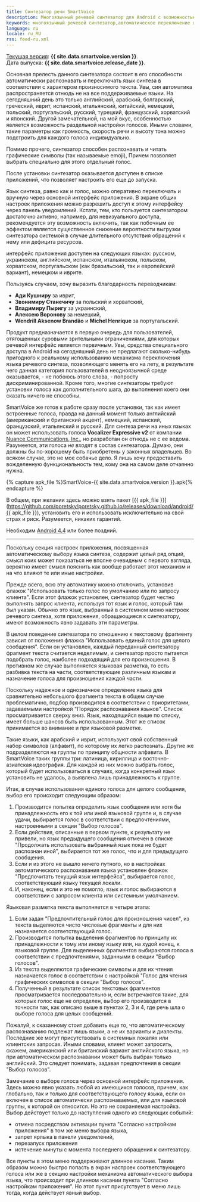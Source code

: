 ```yaml
---
title: Синтезатор речи SmartVoice
description: Многоязычный речевой синтезатор для Android с возможностью автоматического распознавания и переключения языка синтеза.
keywords: многоязычный речевой синтезатор,автоматическое переключение языка синтеза,Android
language: ru
locale: ru_RU
rss: feed-ru.xml
---
```


[Текущая версия](releasenotes-ru.md): **{{ site.data.smartvoice.version }}**.  
Дата выпуска: **{{ site.data.smartvoice.release_date }}**.

Основная прелесть данного синтезатора состоит в его способности
автоматически распознавать и переключать язык синтеза в соответствии с
характером произносимого текста. Увы, сия автоматика распространяется
отнюдь не на все поддерживаемые языки. На сегодняшний день это только
английский, арабский, болгарский, греческий, иврит, испанский,
итальянский, китайский, немецкий, польский, португальский, русский,
турецкий, французский, хорватский и японский. Другой замечательной, на
мой вкус, особенностью является возможность раздельной настройки
голосов. Иными словами, такие параметры как громкость, скорость речи и
высоту тона можно подстроить для каждого голоса индивидуально.

Помимо прочего, синтезатор способен распознавать и читать графические
символы (так называемые emoji), Причем позволяет выбрать специально
для этого отдельный голос.

После установки синтезатор оказывается доступен в списке приложений,
что позволяет настроить его еще до запуска.

Язык синтеза, равно как и голос,  можно оперативно переключать и
вручную через основной интерфейс приложения. В экране общих настроек
приложения можно разрешить доступ к этому интерфейсу через панель
уведомлений. Кстати, тем, кто пользуется синтезатором достаточно
активно, например, для невизуального доступа, рекомендуется эту
возможность включить, так как побочным ее эффектом является
существенное снижение вероятности выгрузки синтезатора системой в
случае длительного отсутствия обращений к нему или дефицита ресурсов.

интерфейс приложения доступен на следующих языках: русском,
украинском, английском, испанском, итальянском, польском, хорватском,
португальском (как бразильский, так и европейский вариант), немецком и
иврите.

Пользуясь случаем, хочу выразить благодарность переводчикам:

- **Ади Кушниру** за иврит,
- **Звонимиру Станечичу** за польский и хорватский,
- **Владимиру Пыригу** за украинский,
- **Алексею Воронову** за немецкий,
- **Wendrill Aksenow Brandão** и **Michel Henrique** за португальский.

Продукт предназначается в первую очередь для пользователей,
отягощенных суровыми зрительными ограничениями, для которых речевой
интерфейс является первичным. Увы, средства специального доступа в
Android на сегодняшний день не предлагают сколько-нибудь пригодного
к реальному использованию механизма переключения языка речевого
синтеза, позволяющего менять его на лету, в результате чего данная
категория пользователей в неодноязычной среде оказывается, - не
побоюсь этого слова, - попросту дискриминированной. Кроме того, многие
синтезаторы требуют установки голоса как дополнительного шага, до
выполнения коего они сказать ничего не способны.

SmartVoice же готов к работе сразу после установки, так как имеет
встроенные голоса, правда на данный момент только английский
(американский и британский акцент), немецкий, испанский, французский,
итальянский и русский. Для синтеза речи на иных языках он может
использовать голоса **Vocalizer Expressive v2** от компании
[Nuance Communications, Inc.](http://www.nuance.com/),
но разработан он отнюдь не с ее ведома. Разумеется, эти голоса
_не входят_ в состав синтезатора. Думаю, они должны бы по-хорошему
быть приобретены у законных владельцев. Во всяком случае, это не мое
собачье дело. Я лишь хочу предоставить вожделенную функциональность
тем, кому она на самом деле отчаянно нужна.

{% capture apk_file %}SmartVoice-{{ site.data.smartvoice.version }}.apk{% endcapture %}

В общем, при желании здесь можно взять пакет
[{{ apk_file }}](https://github.com/poretsky/poretsky.github.io/releases/download/android/{{ apk_file }}),
установить его и использовать исключительно на свой страх и
риск. Разумеется, никаких гарантий.

Необходим
[Android 4.4](https://www.android.com/versions/kit-kat-4-4/)
или более поздний.

----

Поскольку секция настроек приложения, посвященная автоматическому
выбору языка синтеза, содержит целый ряд опций, смысл коих может
показаться не вполне очевидным с первого взгляда, вероятно имеет смысл
пояснить как вообще работает этот механизм и на что влияют те или иные
настройки.

Прежде всего, всю эту автоматику можно отключить, установив флажок
"Использовать только голос по умолчанию или по запросу клиента". Если
этот флажок установлен, синтезатор будет честно выполнять запрос
клиента, используя тот язык и голос, который там был указан. Обычно
это язык, выбранный в системном меню настроек речевого синтеза, хотя
приложения, обращающиеся к синтезатору, имеют возможность явно
задавать эти параметры.

В целом поведение синтезатора по отношению к текстовому фрагменту
зависит от положения флажка "Использовать единый голос для целого
сообщения". Если он установлен, каждый переданный синтезатору фрагмент
текста считается неделимым, и синтезатор просто пытается подобрать
голос, наиболее подходящий для его произношения. В противном же случае
выполняется языковая разметка, то есть разбивка текста на части,
соответствующие различным языкам и назначение голоса для произношения
каждой части.

Поскольку надежное и однозначное определение языка для сравнительно
небольшого фрагмента текста в общем случае проблематично, подбор
производится в соответствии с приоритетами, задаваемыми настройкой
"Порядок распознавания языков". Список просматривается сверху
вниз. Язык, находящийся выше по списку, имеет больше шансов быть
использованным. Этот же список принимается во внимание и при языковой
разметке.

Такие языки, как арабский и иврит, используют свой собственный набор
символов (алфавит), по которому их легко распознать. Другие же
подразделяются на группы по принципу общности алфавита. В SmartVoice
таких группы три: латиница, кириллица и восточно-азиатская
идеография. Для каждой из них можно выбрать голос, который будет
использоваться в случаях, когда конкретный язык установить не удалось,
а выявлена лишь принадлежность к группе.

Итак, в случае использования единого голоса для целого сообщения,
выбор его происходит следующим образом:

1. Производится попытка определить язык сообщения или хотя бы
   принадлежность его к той или иной языковой группе и, в случае
   удачи, выбирается голос в соответствии с предпочтениями,
   настроенными в секции "Выбор голосов".
2. Если действия, описанные в первом пункте, к результату не
   привели, но язык предыдущего сообщения отмечен в списке
   "Продолжать использовать выбранный язык пока не будет распознан
   иной", выбирается тот же голос, что и для предыдущего сообщения.
3. Если и из этого не вышло ничего путного, но в настройках
   автоматического распознавания языка установлен флажок
   "Предпочитать текущий язык интерфейса", выбирается голос,
   соответствующий языку текущей локали.
4. И, наконец, если и это не помогло, язык и голос выбираются в
   соответствии с запросом клиента или системным умолчанием.

Языковая разметка текста выполняется в четыре этапа:

1. Если задан "Предпочтительный голос для произношения чисел", из
   текста выделяются чисто числовые фрагменты и для них назначается
   соответствующий голос.
2. Производится попытка выделения фрагментов по принципу их
   принадлежности к тому или иному языку или, на худой конец, к
   языковой группе. Для выделенных фрагментов выбираются голоса в
   соответствии с предпочтениями, заданными в секции "Выбор голосов".
3. Из текста выделяются графические символы и для их чтения
   назначается голос в соответствии с настройкой "Голос для чтения
   графических символов в секции "Выбор голосов".
4. Полученный в результате список текстовых фрагментов
   просматривается последовательно и, если встречаются такие, для
   которых голос еще не определен, выбор его производится в точности
   так, как описано выше в пунктах 2, 3 и 4, где речь шла о выборе
   голоса для целых сообщений.

Пожалуй, к сказанному стоит добавить еще то, что автоматическому
распознаванию подлежат лишь языки, а не их варианты и
диалекты. Последние же могут присутствовать в системных локалях или
клиентских запросах. Иными словами, клиент может запросить, скажем,
американский или британский вариант английского языка, но при
автоматическом распознавании может быть выбран только английский. Это
следует понимать, задавая предпочтения в секции "Выбор голосов".

Замечание о выборе голоса через основной интерфейс приложения. Здесь
можно явно указать любой из имеющихся голосов, причем, как глобально,
так и только для соответствующего голосу языка, если он включен в
список автоматически распознаваемых, или для языковой группы, к
которой он относится. Но это не сохраняемая настройка. Выбор действует
только до наступления одного из следующих событий:

- отмена посредством активации пункта "Согласно настройкам
  приложения" в том же меню выбора языка,
- запрет ярлыка в панели уведомлений,
- перезапуск приложения
- истечение минуты с момента последнего обращения к синтезатору.

Все пункты в этом меню поддерживают длинное касание. Таким образом
можно быстро попасть в экран настроек соответствующего голоса или же в
секцию настройки механизма автоматического выбора языка, что
происходит при длинном касании пункта "Согласно настройкам
приложения". Но этот пункт присутствует в меню лишь тогда, когда
действует явный выбор.
